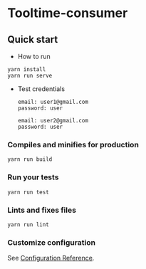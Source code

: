 # Tooltime-consumer

## Quick start
- How to run
```
yarn install
yarn run serve
```
- Test credentials
  ```
  email: user1@gmail.com
  password: user

  email: user2@gmail.com
  password: user
  ```
### Compiles and minifies for production
```
yarn run build
```

### Run your tests
```
yarn run test
```

### Lints and fixes files
```
yarn run lint
```

### Customize configuration
See [Configuration Reference](https://cli.vuejs.org/config/).
